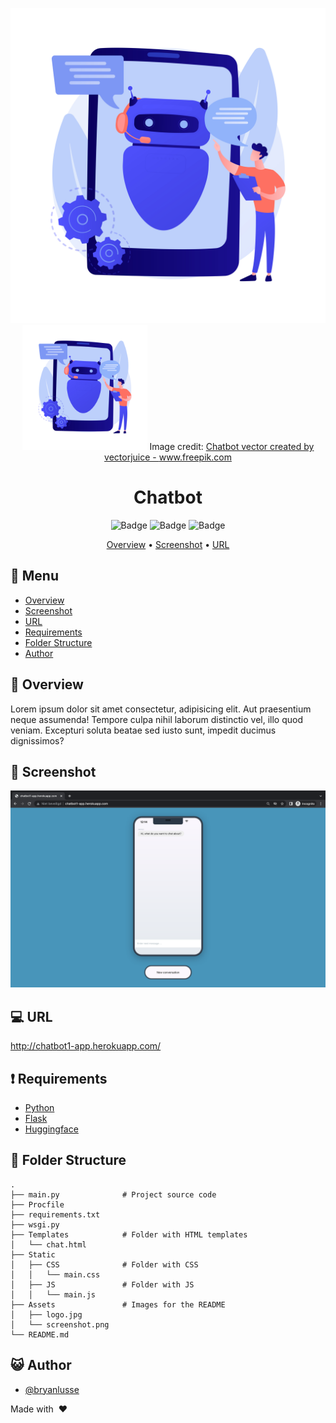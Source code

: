 <div align="center">

![Logo](assets/logo.jpg) 
<img src="assets/logo.jpg" alt="drawing" width="200"/> Image credit: <a href="https://www.freepik.com/vectors/chatbot">Chatbot vector created by vectorjuice - www.freepik.com</a>


# Chatbot

![Badge](https://img.shields.io/github/languages/code-size/bryanlusse/Chatbot)
![Badge](https://img.shields.io/github/languages/count/bryanlusse/chatbot)
![Badge](https://img.shields.io/github/last-commit/bryanlusse/chatbot)


[Overview](#scroll-overview)
•
[Screenshot](#rice_scene-screenshot)
•
[URL](#dvd-demo)
</div>

## :bookmark_tabs: Menu

- [Overview](#scroll-overview)
- [Screenshot](#rice_scene-screenshot)
- [URL](#dvd-demo)
- [Requirements](#exclamation-requirements)
- [Folder Structure](#open_file_folder-folder-structure)
- [Author](#smiley_cat-author)

## :scroll: Overview

Lorem ipsum dolor sit amet consectetur, adipisicing elit. Aut praesentium neque assumenda! Tempore culpa nihil laborum distinctio vel, illo quod veniam. Excepturi soluta beatae sed iusto sunt, impedit ducimus dignissimos?

## :rice_scene: Screenshot

![Logo](assets/screenshot.png)

## :computer: URL

http://chatbot1-app.herokuapp.com/

## :exclamation: Requirements

- [Python](https://www.python.org/)
- [Flask](https://flask.palletsprojects.com/en/2.1.x/)
- [Huggingface](https://huggingface.co/)

## :open_file_folder: Folder Structure

```
.
├── main.py              # Project source code
├── Procfile
├── requirements.txt
├── wsgi.py
├── Templates            # Folder with HTML templates
│   └── chat.html
├── Static
│   ├── CSS              # Folder with CSS
│   │   └── main.css
│   ├── JS               # Folder with JS 
│   │   └── main.js
├── Assets               # Images for the README
│   ├── logo.jpg
│   └── screenshot.png
└── README.md
```

## :smiley_cat: Author

- [@bryanlusse](https://github.com/bryanlusse)

Made with &nbsp;❤️&nbsp;